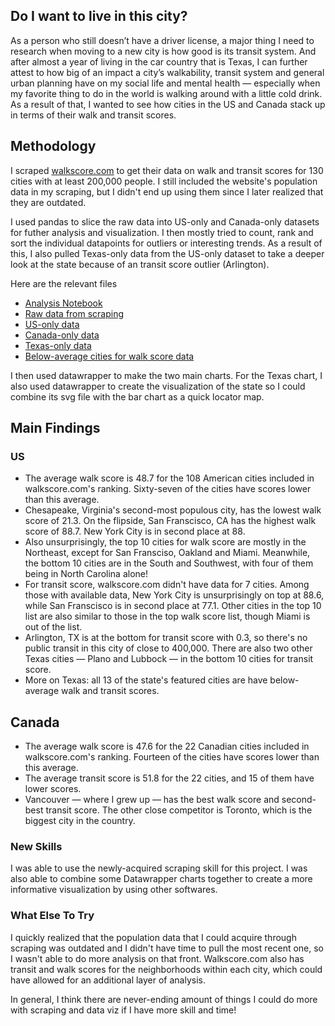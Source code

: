 ## Do I want to live in this city?

As a person who still doesn’t have a driver license, a major thing I need to research when moving to a new city is how good is its transit system. And after almost a year of living in the car country that is Texas, I can further attest to how big of an impact a city’s walkability, transit system and general urban planning have on my social life and mental health — especially when my favorite thing to do in the world is walking around with a little cold drink. As a result of that, I wanted to see how cities in the US and Canada stack up in terms of their walk and transit scores.

## Methodology

I scraped [walkscore.com](https://www.walkscore.com/cities-and-neighborhoods/) to get their data on walk and transit scores for 130 cities with at least 200,000 people. I still included the website's population data in my scraping, but I didn't end up using them since I later realized that they are outdated. 

I used pandas to slice the raw data into US-only and Canada-only datasets for futher analysis and visualization. I then mostly tried to count, rank and sort the individual datapoints for outliers or interesting trends. As a result of this, I also pulled Texas-only data from the US-only dataset to take a deeper look at the state because of an transit score outlier (Arlington). 

Here are the relevant files
 - [Analysis Notebook](https://github.com/ann2128/lede-project-2/blob/main/scraping-project.ipynb)
 - [Raw data from scraping](https://github.com/ann2128/lede-project-2/blob/main/walkable_cities.csv)
 - [US-only data](https://github.com/ann2128/lede-project-2/blob/main/us_only.csv)
 - [Canada-only data](https://github.com/ann2128/lede-project-2/blob/main/canadian_cities.csv)
 - [Texas-only data](https://github.com/ann2128/lede-project-2/blob/main/texas.csv)
 - [Below-average cities for walk score data](https://github.com/ann2128/lede-project-2/blob/main/bottom_walkscore.csv)

I then used datawrapper to make the two main charts. For the Texas chart, I also used datawrapper to create the visualization of the state so I could combine its svg file with the bar chart as a quick locator map. 

## Main Findings

### US
 - The average walk score is 48.7 for the 108 American cities included in walkscore.com's ranking. Sixty-seven of the cities have scores lower than this average. 
 - Chesapeake, Virginia's second-most populous city, has the lowest walk score of 21.3. On the flipside, San Franscisco, CA has the highest walk score of 88.7. New York City is in second place at 88. 
 - Also unsurprisingly, the top 10 cities for walk score are mostly in the Northeast, except for San Fransciso, Oakland and Miami. Meanwhile, the bottom 10 cities are in the South and Southwest, with four of them being in North Carolina alone!
 - For transit score, walkscore.com didn't have data for 7 cities. Among those with available data, New York City is unsurprisingly on top at 88.6, while San Franscisco is in second place at 77.1. Other cities in the top 10 list are also similar to those in the top walk score list, though Miami is out of the list.
 - Arlington, TX is at the bottom for transit score with 0.3, so there's no public transit in this city of close to 400,000. There are also two other Texas cities — Plano and Lubbock — in the bottom 10 cities for transit score. 
 - More on Texas: all 13 of the state's featured cities are have below-average walk and transit scores.
 
## Canada
 - The average walk score is 47.6 for the 22 Canadian cities included in walkscore.com's ranking. Fourteen of the cities have scores lower than this average.
 - The average transit score is 51.8 for the 22 cities, and 15 of them have lower scores. 
  - Vancouver — where I grew up — has the best walk score and second-best transit score. The other close competitor is Toronto, which is the biggest city in the country.

### New Skills

I was able to use the newly-acquired scraping skill for this project. I was also able to combine some Datawrapper charts together to create a more informative visualization by using other softwares.

### What Else To Try

I quickly realized that the population data that I could acquire through scraping was outdated and I didn't have time to pull the most recent one, so I wasn't able to do more analysis on that front. Walkscore.com also has transit and walk scores for the neighborhoods within each city, which could have allowed for an additional layer of analysis. 

In general, I think there are never-ending amount of things I could do more with scraping and data viz if I have more skill and time!
